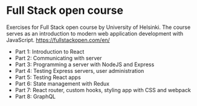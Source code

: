 # Full Stack open course
Exercises for Full Stack open course by University of Helsinki. The course serves as an introduction to modern web application development with JavaScript.
https://fullstackopen.com/en/

* Part 1: Introduction to React
* Part 2: Communicating with server
* Part 3: Programming a server with NodeJS and Express
* Part 4: Testing Express servers, user administration
* Part 5: Testing React apps
* Part 6: State management with Redux
* Part 7: React router, custom hooks, styling app with CSS and webpack
* Part 8: GraphQL
